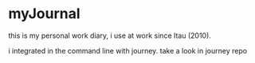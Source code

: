 myJournal
=========
this is my personal work diary, i use at work since Itau (2010).

i integrated in the command line with journey. take a look in journey repo
